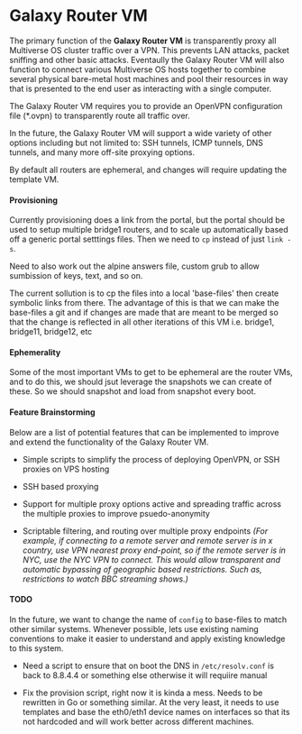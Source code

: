 # Galaxy Router VM
The primary function of the **Galaxy Router VM** is transparently proxy all 
Multiverse OS cluster traffic over a VPN. This prevents LAN attacks, packet 
sniffing and other basic attacks. Eventaully the Galaxy Router VM will also
 function to connect various Multiverse OS hosts together to combine several 
physical bare-metal host machines and pool their resources in way that is 
presented to the end user as interacting with a single computer.

The Galaxy Router VM requires you to provide an OpenVPN configuration file 
(\*.ovpn) to transparently route all traffic over.

In the future, the Galaxy Router VM will support a wide variety of other 
options including but not limited to: SSH tunnels, ICMP tunnels, DNS tunnels,
and many more off-site proxying options. 

By default all routers are ephemeral, and changes will require updating the 
template VM.

#### Provisioning
Currently provisioning does a link from the portal, but the portal should be
used to setup multiple bridge1 routers, and to scale up automatically based off
a generic portal setttings files. Then we need to `cp` instead of just `link -s`.

Need to also work out the alpine answers file, custom grub to allow sumbission
of keys, text, and so on.

The current sollution is to cp the files into a local 'base-files' then create
symbolic links from there. The advantage of this is that we can make the base-files
a git and if changes are made that are meant to be merged so that the change is 
reflected in all other iterations of this VM i.e. bridge1, bridge11, bridge12, etc


#### Ephemerality
Some of the most important VMs to get to be ephemeral are the router VMs, and
to do this, we should jsut leverage the snapshots we can create of these. 
So we should snapshot and load from snapshot every boot.


#### Feature Brainstorming
Below are a list of potential features that can be implemented to improve and 
extend the functionality of the Galaxy Router VM.

  * Simple scripts to simplify the process of deploying OpenVPN, or SSH proxies 
    on VPS hosting

  * SSH based proxying

  * Support for multiple proxy options active and spreading traffic across the 
    multiple proxies to improve psuedo-anonymity

  * Scriptable filtering, and routing over multiple proxy endpoints
    *(For example, if connecting to a remote server and remote server is in x 
     country, use VPN nearest proxy end-point, so if the remote server is in 
     NYC, use the NYC VPN to connect. This would allow transparent and 
     automatic bypassing of geographic based restrictions. Such as, 
     restrictions to watch BBC streaming shows.)* 


#### TODO
In the future, we want to change the name of `config` to base-files to match 
other similar systems. Whenever possible, lets use existing naming conventions 
to make it easier to understand and apply existing knowledge  to this system.


  * Need a script to ensure that on boot the DNS in `/etc/resolv.conf` is back to 8.8.4.4 or something else otherwise it will requiire manual 
 
  * Fix the provision script, right now it is kinda a mess. Needs to be rewritten in Go or something similar. At the very least, it needs to use templates and base the eth0/eth1 device names on interfaces so that its not hardcoded and will work better across different machines. 
